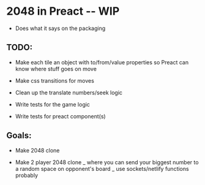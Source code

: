 # 2048 in Preact -- WIP

- Does what it says on the packaging

## TODO:

- Make each tile an object with to/from/value properties so Preact can know where stuff goes on move

- Make css transitions for moves

- Clean up the translate numbers/seek logic

- Write tests for the game logic

- Write tests for preact component(s)

## Goals:

- Make 2048 clone

- Make 2 player 2048 clone
  _ where you can send your biggest number to a random space on opponent's board
  _ use sockets/netlify functions probably
